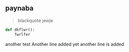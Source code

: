 ## paynaba
> blackquote jewje

```python
def dkflwr():
    fwrlfer
```

another test
Another line added
yet another line is added
